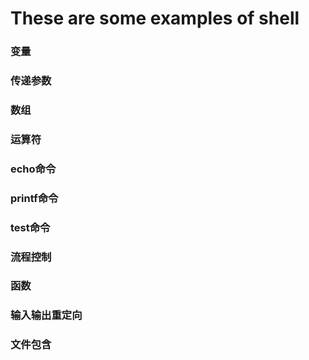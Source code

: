 # These are some examples of shell
### 变量 

### 传递参数

### 数组

### 运算符

### echo命令

### printf命令

### test命令

### 流程控制

### 函数

### 输入输出重定向

### 文件包含
